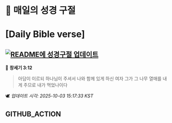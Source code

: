 # 🙏 매일의 성경 구절
# [Daily Bible verse]
## [![README에 성경구절 업데이트](https://github.com/DONGSUKA/first_test/actions/workflows/update-readme-bible.yml/badge.svg)](https://github.com/DONGSUKA/first_test/actions/workflows/update-readme-bible.yml)
<!-- START_BIBLE_VERSE -->
📖 **창세기 3:12**
> 아담이 이르되 하나님이 주셔서 나와 함께 있게 하신 여자 그가 그 나무 열매를 내게 주므로 내가 먹었나이다

🕊️ _업데이트 시각: 2025-10-03 15:17:33 KST_
  <!-- END_BIBLE_VERSE -->
## GITHUB_ACTION
